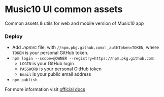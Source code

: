 # Music10 UI common assets

Common assets & utils for web and mobile version of Music10 app 

### Deploy

* Add _.npmrc_ file, with `//npm.pkg.github.com/:_authToken=TOKEN`, where `TOKEN` is your personal GitHub token.
* `npm login --scope=@OWNER --registry=https://npm.pkg.github.com`: 
  * `LOGIN` is your GitHub login
  * `PASSWORD` is your personal GitHub token 
  * `Email` is your public email address
* `npm publish`

For more information visit [official docs](https://docs.github.com/en/free-pro-team@latest/packages/guides/configuring-npm-for-use-with-github-packages)
